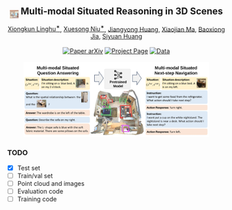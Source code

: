 <h2 align="center">
  <span><img src="static/images/logo.jpg" width="4%" style="transform: translate(0,9px)"></span><b> Multi-modal Situated Reasoning in 3D Scenes</b>
</h2>

<div align="center" margin-bottom="6em">
<a target="_blank" href="https://github.com/Germany321">Xiongkun Linghu<sup>✶</sup></a>,
<a target="_blank" href="https://nxsedson.github.io/">Xuesong Niu<sup>✶</sup></a>,
<a target="_blank" href="https://huangjy-pku.github.io/">Jiangyong Huang</a>,
<a target="_blank" href="https://jeasinema.github.io/">Xiaojian Ma</a>,
<a target="_blank" href="https://buzz-beater.github.io/">Baoxiong Jia</a>,
<a target="_blank" href="https://siyuanhuang.com/">Siyuan Huang</a>
</div>
&nbsp;

<div align="center">
    <a href="https://msr3d.github.io/" target="_blank">
    <img src="https://img.shields.io/badge/Paper-arXiv-deepgreen" alt="Paper arXiv"></a>
    <a href="https://msr3d.github.io/" target="_blank">
    <img src="https://img.shields.io/badge/Page-MSR3D-9cf" alt="Project Page"></a>
    <a href="https://drive.google.com/drive/folders/1cRghPKwnYMr6a5DSncFvRB6Ep0T9ywU8" target="_blank">
    <img src="https://img.shields.io/badge/Data-MSR3D-blue" alt="Data"></a>
</div>
&nbsp;

<div align="middle">
<img src="static/images/MSR3D_teaser_crop.jpeg" width="85%" alt="LEO Teaser">
</div>


### TODO

- [x] Test set
- [ ] Train/val set
- [ ] Point cloud and images
- [ ] Evaluation code
- [ ] Training code
